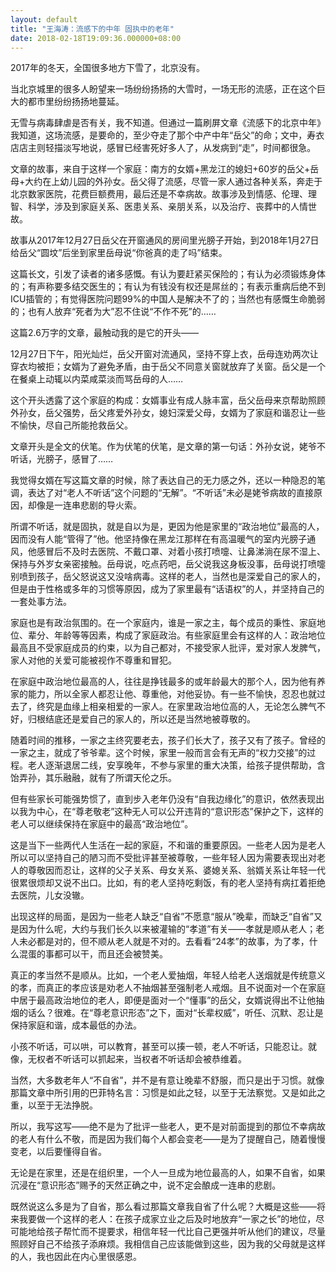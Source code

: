 ```yaml
---
layout: default
title: "王海涛：流感下的中年 固执中的老年"
date: 2018-02-18T19:09:36.000000+08:00
---
```


2017年的冬天，全国很多地方下雪了，北京没有。

当北京城里的很多人盼望来一场纷纷扬扬的大雪时，一场无形的流感，正在这个巨大的都市里纷纷扬扬地蔓延。

无雪与病毒肆虐是否有关，我不知道。但通过一篇刷屏文章《流感下的北京中年》我知道，这场流感，是要命的，至少夺走了那个中产中年“岳父”的命；文中，寿衣店店主则轻描淡写地说，感冒已经害死好多人了，从发病到“走”，时间都很急。

文章的故事，来自于这样一个家庭：南方的女婿+黑龙江的媳妇+60岁的岳父+岳母+大约在上幼儿园的外孙女。岳父得了流感，尽管一家人通过各种关系，奔走于北京数家医院，花费巨额费用，最后还是不幸病故。故事涉及到情感、伦理、理智、科学，涉及到家庭关系、医患关系、亲朋关系，以及治疗、丧葬中的人情世故。

故事从2017年12月27日岳父在开窗通风的房间里光膀子开始，到2018年1月27日给岳父“圆坟”后坐到家里岳母说“你爸真的走了吗”结束。

这篇长文，引发了读者的诸多感慨。有认为要赶紧买保险的；有认为必须锻炼身体的；有声称要多结交医生的；有认为有钱没有权还是屌丝的；有表示重病后绝不到ICU插管的；有觉得医院问题99%的中国人是解决不了的；当然也有感慨生命脆弱的；也有人放弃“死者为大”忍不住说“不作不死”的……

这篇2.6万字的文章，最触动我的是它的开头——

12月27日下午，阳光灿烂，岳父开窗对流通风，坚持不穿上衣，岳母连劝两次让穿衣均被拒；女婿为了避免矛盾，由于岳父不同意关窗就放弃了关窗。岳父是一个在餐桌上动辄以内菜咸菜淡而骂岳母的人……

这个开头透露了这个家庭的构成：女婿事业有成人脉丰富，岳父岳母来京帮助照顾外孙女，岳父强势，岳父疼爱外孙女，媳妇深爱父母，女婿为了家庭和谐忍让一些不愉快，尽自己所能抢救岳父。

文章开头是全文的伏笔。作为伏笔的伏笔，是文章的第一句话：外孙女说，姥爷不听话，光膀子，感冒了……

我觉得女婿在写这篇文章的时候，除了表达自己的无力感之外，还以一种隐忍的笔调，表达了对“老人不听话”这个问题的“无解”。“不听话”未必是姥爷病故的直接原因，却像是一连串悲剧的导火索。

所谓不听话，就是固执，就是自以为是，更因为他是家里的“政治地位”最高的人，因而没有人能“管得了”他。他坚持像在黑龙江那样在有高温暖气的室内光膀子通风，他感冒后不及时去医院、不戴口罩、对着小孩打喷嚏、让鼻涕淌在尿不湿上、保持与外岁女亲密接触。岳母说，吃点药吧，岳父说我这身板没事，岳母说打喷嚏别喷到孩子，岳父怒说这又没啥病毒。这样的老人，当然也是深爱自己的家人的，但是由于性格或多年的习惯等原因，成为了家里最有“话语权”的人，并坚持自己的一套处事方法。

家庭也是有政治氛围的。在一个家庭内，谁是一家之主，每个成员的秉性、家庭地位、辈分、年龄等等因素，构成了家庭政治。有些家庭里会有这样的人：政治地位最高且不受家庭成员的约束，以为自己都对，不接受家人批评，爱对家人发脾气，家人对他的关爱可能被视作不尊重和冒犯。

在家庭中政治地位最高的人，往往是挣钱最多的或年龄最大的那个人，因为他有养家的能力，所以全家人都忍让他、尊重他，对他妥协。有一些不愉快，忍忍也就过去了，终究是血缘上相亲相爱的一家人。在家里政治地位高的人，无论怎么脾气不好，归根结底还是爱自己的家人的，所以还是当然地被尊敬的。

随着时间的推移，一家之主终究要老去，孩子们长大了，孩子又有了孩子。曾经的一家之主，就成了爷爷辈。这个时候，家里一般而言会有无声的“权力交接”的过程。老人逐渐退居二线，安享晚年，不参与家里的重大决策，给孩子提供帮助，含饴弄孙，其乐融融，就有了所谓天伦之乐。

但有些家长可能强势惯了，直到步入老年仍没有“自我边缘化”的意识，依然表现出以我为中心，在“尊老敬老”这种无人可以公开违背的“意识形态”保护之下，这样的老人可以继续保持在家庭中的最高“政治地位”。

这是当下一些两代人生活在一起的家庭，不和谐的重要原因。一些老人因为是老人所以可以坚持自己的陋习而不受批评甚至被尊敬，一些年轻人因为需要表现出对老人的尊敬因而忍让，这样的父子关系、母女关系、婆媳关系、翁婿关系让年轻一代很累很烦却又说不出口。比如，有的老人坚持吃剩饭，有的老人坚持有病扛着拒绝去医院，儿女没辙。

出现这样的局面，是因为一些老人缺乏“自省”不愿意“服从”晚辈，而缺乏“自省”又是因为什么呢，大约与我们长久以来被灌输的“孝道”有关——孝就是顺从老人；老人未必都是对的，但不顺从老人就是不对的。去看看“24孝”的故事，为了孝，什么混蛋的事都可以干，而且还会被赞美。

真正的孝当然不是顺从。比如，一个老人爱抽烟，年轻人给老人送烟就是传统意义的孝，而真正的孝应该是劝老人不抽烟甚至强制老人戒烟。且不说面对一个在家庭中居于最高政治地位的老人，即便是面对一个“懂事”的岳父，女婿说得出不让他抽烟的话么？很难。在“尊老意识形态”之下，面对“长辈权威”，听任、沉默、忍让是保持家庭和谐，成本最低的办法。

小孩不听话，可以哄，可以教育，甚至可以揍一顿，老人不听话，只能忍让。就像，无权者不听话可以抓起来，当权者不听话却会被恭维着。

当然，大多数老年人“不自省”，并不是有意让晚辈不舒服，而只是出于习惯。就像那篇文章中所引用的巴菲特名言：习惯是如此之轻，以至于无法察觉。又是如此之重，以至于无法挣脱。

所以，我写这写——绝不是为了批评一些老人，更不是对前面提到的那位不幸病故的老人有什么不敬，而是因为我们每个人都会变老——是为了提醒自己，随着慢慢变老，以后要懂得自省。

无论是在家里，还是在组织里，一个人一旦成为地位最高的人，如果不自省，如果沉浸在“意识形态”赐予的天然正确之中，说不定会酿成一连串的悲剧。

既然说这么多是为了自省，那么看过那篇文章我自省了什么呢？大概是这些——将来我要做一个这样的老人：在孩子成家立业之后及时地放弃“一家之长”的地位，尽可能地给孩子帮忙而不提要求，相信年轻一代比自己更强并听从他们的建议，尽量照顾好自己不给孩子添麻烦。我相信自己应该能做到这些，因为我的父母就是这样的人，我也因此在内心里很感恩。

